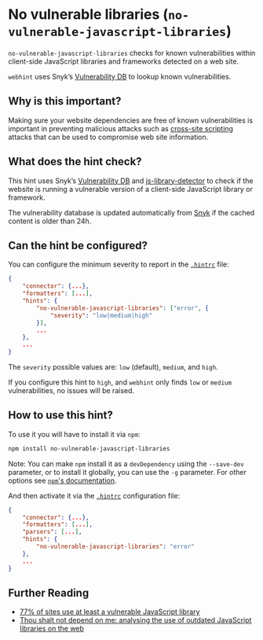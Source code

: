 # No vulnerable libraries (`no-vulnerable-javascript-libraries`)

`no-vulnerable-javascript-libraries` checks for known vulnerabilities
within client-side JavaScript libraries and frameworks detected on a
web site.

`webhint` uses Snyk’s [Vulnerability DB][snykdb] to lookup known
vulnerabilities.

## Why is this important?

Making sure your website dependencies are free of known vulnerabilities
is important in preventing malicious attacks such as [cross-site scripting][XSS]
attacks that can be used to compromise web site information.

## What does the hint check?

This hint uses Snyk’s [Vulnerability DB][snykdb] and
[js-library-detector][js-library-detector] to check if the
website is running a vulnerable version of a client-side JavaScript
library or framework.

The vulnerability database is updated automatically from [Snyk][snykdb]
if the cached content is older than 24h.

## Can the hint be configured?

You can configure the minimum severity to report in the
[`.hintrc`][hintrc] file:

```json
{
    "connector": {...},
    "formatters": [...],
    "hints": {
        "no-vulnerable-javascript-libraries": ["error", {
            "severity": "low|medium|high"
        }],
        ...
    },
    ...
}
```

The `severity` possible values are: `low` (default), `medium`,
and `high`.

If you configure this hint to `high`, and `webhint` only finds
`low` or `medium` vulnerabilities, no issues will be raised.

## How to use this hint?

To use it you will have to install it via `npm`:

```bash
npm install no-vulnerable-javascript-libraries
```

Note: You can make `npm` install it as a `devDependency` using the `--save-dev`
parameter, or to install it globally, you can use the `-g` parameter. For
other options see
[`npm`'s documentation](https://docs.npmjs.com/cli/install).

And then activate it via the [`.hintrc`][hintrc]
configuration file:

```json
{
    "connector": {...},
    "formatters": [...],
    "parsers": [...],
    "hints": {
        "no-vulnerable-javascript-libraries": "error"
    },
    ...
}
```

## Further Reading

* [77% of sites use at least a vulnerable JavaScript library][77 vulnerable]
* [Thou shalt not depend on me: analysing the use of outdated JavaScript
   libraries on the web][not depend on me]

<!-- Link labels: -->

[77 vulnerable]: https://snyk.io/blog/77-percent-of-sites-use-vulnerable-js-libraries/
[js-library-detector]: https://npmjs.com/package/js-library-detector
[not depend on me]: https://blog.acolyer.org/2017/03/07/thou-shalt-not-depend-on-me-analysing-the-use-of-outdated-javascript-libraries-on-the-web/
[snykdb]: https://snyk.io/vuln/
[hintrc]: https://webhint.io/docs/user-guide/further-configuration/hintrc-formats/
[XSS]: https://developer.mozilla.org/en-US/docs/Glossary/Cross-site_scripting

